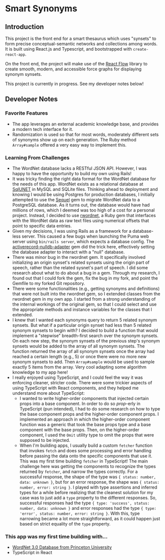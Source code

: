# Smart Synonyms

## Introduction

This project is the front end for a smart thesaurus which uses "synsets" to form precise conceptual-semantic networks and collections among words. It is built using React.js and Typescript, and bootstrapped with `create-react-app`.

On the front end, the project will make use of the [React Flow](https://reactflow.dev/) library to create smooth, modern, and accessible force graphs for displaying synonym synsets.

This project is currently in progress. See my developer notes below!

## Developer Notes

### Favorite Features

- The app leverages an external academic knowledge base, and provides a modern tech interface for it.
- Randomization is used so that for most words, moderately different sets of synonyms show up on each generation. The Ruby method `Array#sample` offered a very easy way to implement this.

### Learning From Challenges

- The WordNet database lacks a RESTful JSON API. However, I was happy to have the opportunity to build my own using Rails!
- It was tricky finding the right data format for the WordNet database for the needs of this app. WordNet exists as a relational database at [SqlUNET](http://sqlunet.sourceforge.net/) in MySQL and SQLite files. Thinking ahead to deployment and knowing I would be using Postgres for production databases, I initially attempted to use the [Sequel](https://github.com/jeremyevans/sequel) gem to migrate WordNet data to a PostgreSQL database. As it turns out, the database would have had millions of rows, which I deemed was too high of a cost for a personal project. Instead, I decided to use [rwordnet](https://github.com/doches/rwordnet), a Ruby gem that interfaces with the WordNet data as raw text files using numerical offsets that point to specific data entries.
- Given my decisions, I was using Rails as a framework for a database-less server. This caused a few bugs when launching the Puma web server using `bin/rails server`, which expects a database config. The [activerecord-nulldb-adapter](https://github.com/nulldb/nulldb) gem did the trick here, effectively setting the database adapter to interact with a "null" database.
- There was minor bug in the rwordnet gem. It specifically involved initializing an origin synset's related synsets using the origin part of speech, rather than the related sysnet's part of speech. I did some research about what to do about a bug in a gem. Through my research, I found out that I could fork the gem, fix the bug in my fork, and point the Gemfile to my forked Git repository.
- There were some functionalities (e.g., getting synonyms and definitions) that were not built into the rwordnet gem, so I extended classes from the rwordnet gem in my own app. I started from a strong understanding of the internal workings of the original gem, so that I could select and use the appropriate methods and instance variables for the classes that I extended.
- I knew that I wanted each synonyms query to return 5 related synonym synsets. But what if a particular origin synset had less than 5 related synonym synsets to begin with? I decided to build a function that would implement a "stepwise" breadth-first search over the synonym synsets. On each new step, the synonym synsets of the previous step's synonym synsets would be added to the array of all synonym synsets. The function returned the array of all synonym synsets once the array had reached a certain length (e.g., 5) or once there were no more new synonym synsets to add. Then `Array#sample` would be used to sample exactly 5 items from the array. Very cool adapting some algorithm knowledge to my app here!
- I really enjoyed using TypeScript, and I could feel the way it was enforcing cleaner, stricter code. There were some trickier aspects of using TypeScript with React components, and they helped me understand more about TypeScript:
  - I wanted to write higher-order components that injected certain props into a base component. In order to do so <i>prop</i>-erly in TypeScript (pun intended), I had to do some research on how to type the base component props and the higher-order component props. I implemented an approach in which the higher-order component function was a generic that took the base props type and a base component with the base props. Then, on the higher-order component, I used the `Omit` utility type to omit the props that were supposed to be injected.
  - When I'm building apps, I usually build a custom `fetcher` function that invokes `fetch` and does some processing and error handling before passing the data onto the specific components that use it. This was my first time building `fetcher` in TypeScript! The main challenge here was getting the components to recognize the types returned by `fetcher`, and narrow the types correctly. For a successful response, the shape of the type was `{ status: number, data: unknown }`, but for an error response, the shape was `{ status: number, error: string }`. I played with type assertions and inferred types for a while before realizing that the cleanest solution for my case was to just add a `type` property to the different responses. So, successful responses had the type `{ type: 'success', status: number, data: unknown }` and error responses had the type `{ type: 'error', status: number, error: string }`. With this, type narrowing became a lot more straightforward, as it could happen just based on strict equality of the `type` property.

### This app was my first time building with...

- [WordNet 3.0 Database from Princeton University](https://wordnet.princeton.edu/)
- TypeScript in React

